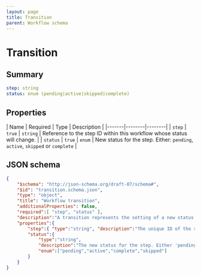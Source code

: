 ```yaml
---
layout: page
title: Transition
parent: Workflow schema
---
```


# Transition

## Summary

```yaml
step: string
status: enum (pending|active|skipped|complete)
```

## Properties

| Name | Required | Type | Description |
|-------|--------|--------|
| `step` | `true` | `string` | Reference to the step ID within this workflow whose status will change. |
| `status` | `true` | `enum` | New status for the step. Either: `pending`, `active`, `skipped` or `complete` |

## JSON schema

```json
{
    "$schema": "http://json-schema.org/draft-07/schema#",
    "$id": "transition.schema.json",
    "type": "object",
    "title": "Workflow transition",
    "additionalProperties": false,
    "required":[ "step", "status" ],
    "description":"A transition represents the setting of a new status on a step. Combinations of transitions effectively move instances through the workflow.",
    "properties":{
        "step":{ "type":"string", "description":"The unique ID of the step within this workflow that the transition applies to." },
        "status":{
            "type":"string",
            "description":"The new status for the step. Either 'pending', 'active', 'complete' or 'skipped'.",
            "enum":["pending","active","complete","skipped"]
        }
    }
}
```